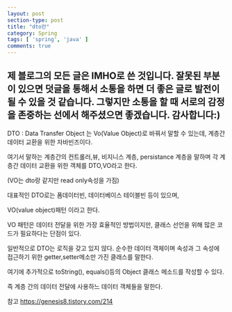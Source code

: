 ```yaml
---
layout: post
section-type: post
title: "dto란"
category: Spring
tags: [ 'spring', 'java' ]
comments: true
---
```

제 블로그의 모든 글은 IMHO로 쓴 것입니다.
잘못된 부분이 있으면 덧글을 통해서 소통을 하면 더 좋은 글로 발전이 될 수 있을 것 같습니다.
그렇지만 소통을 할 때 서로의 감정을 존중하는 선에서 해주셨으면 좋겠습니다.
감사합니다:)
---

DTO : Data Transfer Object 는 Vo(Value Object)로 바꿔서 말할 수 있는데, 계층간 데이터 교환을 위한 자바빈즈이다.

여기서 말하는 계층간의 컨트롤러,뷰, 비지니스 계층, persistance 계층을 말하며 각 계층간 데이터 교환을 위한 객체를 DTO,VO라고 한다.

(VO는 dto랑 같지만 read only속성을 가짐)

대표적인 DTO로는 폼데이터빈, 데이터베이스 테이블빈 등이 있으며,

VO(value object)패턴 이라고 한다.



VO 패턴은 데이터 전달을 위한 가장 효율적인 방법이지만, 클래스 선언을 위해 많은 코드가 필요하다는 단점이 있다.

일반적으로 DTO는 로직을 갖고 있지 않다. 순수한 데이터 객체이며 속성과 그 속성에 접근하기 위한 getter,setter메소만 가진 클래스를 말한다.

여기에 추가적으로 toString(), equals()등의 Object 클래스 메소드를 작성할 수 있다.



즉 계층 간의 데이터 전달에 사용하느 데이터 객체들을 말한다.

참고 https://genesis8.tistory.com/214
